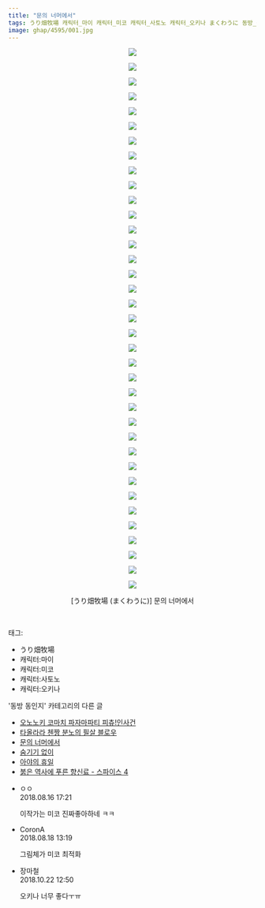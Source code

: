 ```yaml
---
title: "문의 너머에서"
tags: うり畑牧場 캐릭터_마이 캐릭터_미코 캐릭터_사토노 캐릭터_오키나 まくわうに 동방_동인지
image: ghap/4595/001.jpg
---
```

<div class="article">
<p style="text-align: center; clear: none; float: none;"><img src="{{ site.nasurl }}/ghap/4595/001.jpg"/></p>
<p style="text-align: center; clear: none; float: none;"><img src="{{ site.nasurl }}/ghap/4595/002.jpg"/></p>
<p style="text-align: center; clear: none; float: none;"><img src="{{ site.nasurl }}/ghap/4595/003.jpg"/></p>
<p style="text-align: center; clear: none; float: none;"><img src="{{ site.nasurl }}/ghap/4595/004.jpg"/></p>
<p style="text-align: center; clear: none; float: none;"><img src="{{ site.nasurl }}/ghap/4595/005.jpg"/></p>
<p style="text-align: center; clear: none; float: none;"><img src="{{ site.nasurl }}/ghap/4595/006.jpg"/></p>
<p style="text-align: center; clear: none; float: none;"><img src="{{ site.nasurl }}/ghap/4595/007.jpg"/></p>
<p style="text-align: center; clear: none; float: none;"><img src="{{ site.nasurl }}/ghap/4595/008.jpg"/></p>
<p style="text-align: center; clear: none; float: none;"><img src="{{ site.nasurl }}/ghap/4595/009.jpg"/></p>
<p style="text-align: center; clear: none; float: none;"><img src="{{ site.nasurl }}/ghap/4595/010.jpg"/></p>
<p style="text-align: center; clear: none; float: none;"><img src="{{ site.nasurl }}/ghap/4595/011.jpg"/></p>
<p style="text-align: center; clear: none; float: none;"><img src="{{ site.nasurl }}/ghap/4595/012.jpg"/></p>
<p style="text-align: center; clear: none; float: none;"><img src="{{ site.nasurl }}/ghap/4595/013.jpg"/></p>
<p style="text-align: center; clear: none; float: none;"><img src="{{ site.nasurl }}/ghap/4595/014.jpg"/></p>
<p style="text-align: center; clear: none; float: none;"><img src="{{ site.nasurl }}/ghap/4595/015.jpg"/></p>
<p style="text-align: center; clear: none; float: none;"><img src="{{ site.nasurl }}/ghap/4595/016.jpg"/></p>
<p style="text-align: center; clear: none; float: none;"><img src="{{ site.nasurl }}/ghap/4595/017.jpg"/></p>
<p style="text-align: center; clear: none; float: none;"><img src="{{ site.nasurl }}/ghap/4595/018.jpg"/></p>
<p style="text-align: center; clear: none; float: none;"><img src="{{ site.nasurl }}/ghap/4595/019.jpg"/></p>
<p style="text-align: center; clear: none; float: none;"><img src="{{ site.nasurl }}/ghap/4595/020.jpg"/></p>
<p style="text-align: center; clear: none; float: none;"><img src="{{ site.nasurl }}/ghap/4595/021.jpg"/></p>
<p style="text-align: center; clear: none; float: none;"><img src="{{ site.nasurl }}/ghap/4595/022.jpg"/></p>
<p style="text-align: center; clear: none; float: none;"><img src="{{ site.nasurl }}/ghap/4595/023.jpg"/></p>
<p style="text-align: center; clear: none; float: none;"><img src="{{ site.nasurl }}/ghap/4595/024.jpg"/></p>
<p style="text-align: center; clear: none; float: none;"><img src="{{ site.nasurl }}/ghap/4595/025.jpg"/></p>
<p style="text-align: center; clear: none; float: none;"><img src="{{ site.nasurl }}/ghap/4595/026.jpg"/></p>
<p style="text-align: center; clear: none; float: none;"><img src="{{ site.nasurl }}/ghap/4595/027.jpg"/></p>
<p style="text-align: center; clear: none; float: none;"><img src="{{ site.nasurl }}/ghap/4595/028.jpg"/></p>
<p style="text-align: center; clear: none; float: none;"><img src="{{ site.nasurl }}/ghap/4595/029.jpg"/></p>
<p style="text-align: center; clear: none; float: none;"><img src="{{ site.nasurl }}/ghap/4595/030.jpg"/></p>
<p style="text-align: center; clear: none; float: none;"><img src="{{ site.nasurl }}/ghap/4595/031.jpg"/></p>
<p style="text-align: center; clear: none; float: none;"><img src="{{ site.nasurl }}/ghap/4595/032.jpg"/></p>
<p style="text-align: center; clear: none; float: none;"><img src="{{ site.nasurl }}/ghap/4595/033.jpg"/></p>
<p style="text-align: center; clear: none; float: none;"><img src="{{ site.nasurl }}/ghap/4595/034.jpg"/></p>
<p style="text-align: center; clear: none; float: none;"><img src="{{ site.nasurl }}/ghap/4595/035.jpg"/></p>
<p style="text-align: center; clear: none; float: none;"><img src="{{ site.nasurl }}/ghap/4595/036.jpg"/></p>
<p style="text-align: center; clear: none; float: none;"><img src="{{ site.nasurl }}/ghap/4595/037.jpg"/></p>
<p style="text-align: center; clear: none; float: none;">[うり畑牧場 (まくわうに)] 문의 너머에서</p>
<p><br/></p>
</div><div class="tagTrail">
<p>태그: </p>
<ul>
<li>うり畑牧場</li>
<li>캐릭터:마이</li>
<li>캐릭터:미코</li>
<li>캐릭터:사토노</li>
<li>캐릭터:오키나</li>
</ul>
</div><div class="another">
<p>'동방 동인지' 카테고리의 다른 글</p>
<ul>
<li><a href="/2018-08-16-ghap_4599">오노노키 코마치 파자마파티 피츄!인사건</a></li>
<li><a href="/2018-08-16-ghap_4598">타올라라 첸짱 분노의 필살 블로우</a></li>
<li><a href="/2018-08-16-ghap_4595">문의 너머에서</a></li>
<li><a href="/2018-08-16-ghap_4593">숨기기 없이</a></li>
<li><a href="/2018-08-16-ghap_4591">아야의 휴일</a></li>
<li><a href="/2018-08-13-ghap_4590">붉은 역사에 푸른 향신료 - 스파이스 4</a></li>
</ul>
</div><div class="cb_module cb_fluid">
<div class="cb_wrt cb_profile">
<div class="comment">
<ul>
<li class="cb_thumb_off" id="comment15310175">
<div class="cb_comment_area">
<div class="cb_info_area">
<div class="cb_section">
<span class="cb_nick_name">ㅇㅇ</span>
</div>
<div class="cb_section">
<span class="cb_date">2018.08.16 17:21 </span>
</div>
</div>
<div class="cb_dsc_comment">
<p class="cb_dsc">
											이작가는 미코 진짜좋아하네 ㅋㅋ
										</p>
</div>
</div></li>
<li class="cb_thumb_off" id="comment15311427">
<div class="cb_comment_area">
<div class="cb_info_area">
<div class="cb_section">
<span class="cb_nick_name">CoronA</span>
</div>
<div class="cb_section">
<span class="cb_date">2018.08.18 13:19 </span>
</div>
</div>
<div class="cb_dsc_comment">
<p class="cb_dsc">
											그림체가 미코 최적화
										</p>
</div>
</div></li>
<li class="cb_thumb_off" id="comment15359626">
<div class="cb_comment_area">
<div class="cb_info_area">
<div class="cb_section">
<span class="cb_nick_name">장마철</span>
</div>
<div class="cb_section">
<span class="cb_date">2018.10.22 12:50 </span>
</div>
</div>
<div class="cb_dsc_comment">
<p class="cb_dsc">
											오키나 너무 좋다ㅜㅠ
										</p>
</div>
</div></li>
</ul>
</div>
</div><!-- commentList close -->
</div>